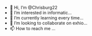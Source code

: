 - 👋 Hi, I’m @Chrisburg22
- 👀 I’m interested in informatic...
- 🌱 I’m currently learning every time...
- 💞️ I’m looking to collaborate on exhio...
- 📫 How to reach me ...

<!---
Chrisburg22/Chrisburg22 is a ✨ special ✨ repository because its `README.md` (this file) appears on your GitHub profile.
You can click the Preview link to take a look at your changes.
--->
